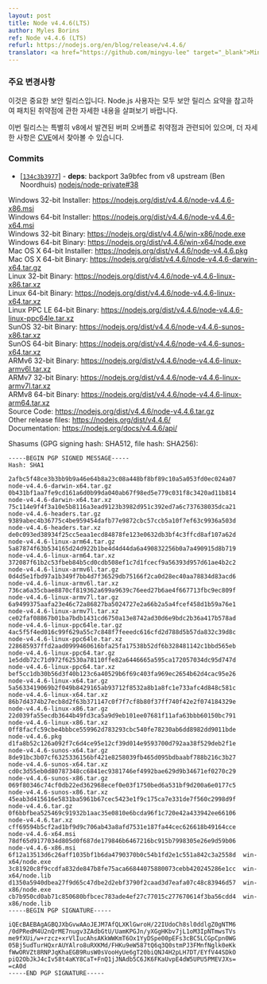 ```yaml
---
layout: post
title: Node v4.4.6(LTS)
author: Myles Borins
ref: Node v4.4.6 (LTS)
refurl: https://nodejs.org/en/blog/release/v4.4.6/
translator: <a href="https://github.com/mingyu-lee" target="_blank">Mingyu-Lee</a>
---
```


<!--
### Notable Changes

This is an important security release. All Node.js users should consult the security release summary at nodejs.org for details on patched vulnerabilities.

This release is specifically related to a Buffer overflow vulnerability discovered in v8, more details can be found [in the CVE](https://www.cve.mitre.org/cgi-bin/cvename.cgi?name=CVE-2016-1669)
-->

### 주요 변경사항

이것은 중요한 보안 릴리스입니다. Node.js 사용자는 모두 보안 릴리스 요약을 참고하여 패치된 취약점에 관한 자세한 내용을 살펴보기 바랍니다.

이번 릴리스는 특별히 v8에서 발견된 버퍼 오버플로 취약점과 관련되어 있으며, 더 자세한 사항은 [CVE](https://www.cve.mitre.org/cgi-bin/cvename.cgi?name=CVE-2016-1669)에서 찾아볼 수 있습니다.

### Commits

* [[`134c3b3977`](https://github.com/nodejs/node/commit/134c3b3977)] - **deps**: backport 3a9bfec from v8 upstream (Ben Noordhuis) [nodejs/node-private#38](https://github.com/nodejs/node-private/pull/38)


Windows 32-bit Installer: <https://nodejs.org/dist/v4.4.6/node-v4.4.6-x86.msi><br>
Windows 64-bit Installer: <https://nodejs.org/dist/v4.4.6/node-v4.4.6-x64.msi><br>
Windows 32-bit Binary: <https://nodejs.org/dist/v4.4.6/win-x86/node.exe><br>
Windows 64-bit Binary: <https://nodejs.org/dist/v4.4.6/win-x64/node.exe><br>
Mac OS X 64-bit Installer: <https://nodejs.org/dist/v4.4.6/node-v4.4.6.pkg><br>
Mac OS X 64-bit Binary: <https://nodejs.org/dist/v4.4.6/node-v4.4.6-darwin-x64.tar.gz><br>
Linux 32-bit Binary: <https://nodejs.org/dist/v4.4.6/node-v4.4.6-linux-x86.tar.xz><br>
Linux 64-bit Binary: <https://nodejs.org/dist/v4.4.6/node-v4.4.6-linux-x64.tar.xz><br>
Linux PPC LE 64-bit Binary: <https://nodejs.org/dist/v4.4.6/node-v4.4.6-linux-ppc64le.tar.xz><br>
SunOS 32-bit Binary: <https://nodejs.org/dist/v4.4.6/node-v4.4.6-sunos-x86.tar.xz><br>
SunOS 64-bit Binary: <https://nodejs.org/dist/v4.4.6/node-v4.4.6-sunos-x64.tar.xz><br>
ARMv6 32-bit Binary: <https://nodejs.org/dist/v4.4.6/node-v4.4.6-linux-armv6l.tar.xz><br>
ARMv7 32-bit Binary: <https://nodejs.org/dist/v4.4.6/node-v4.4.6-linux-armv7l.tar.xz><br>
ARMv8 64-bit Binary: <https://nodejs.org/dist/v4.4.6/node-v4.4.6-linux-arm64.tar.xz><br>
Source Code: <https://nodejs.org/dist/v4.4.6/node-v4.4.6.tar.gz><br>
Other release files: <https://nodejs.org/dist/v4.4.6/><br>
Documentation: <https://nodejs.org/docs/v4.4.6/api/>

Shasums (GPG signing hash: SHA512, file hash: SHA256):

```
-----BEGIN PGP SIGNED MESSAGE-----
Hash: SHA1

2afbc5f48ce3b3bb9b9a46e64b8a23c08a448bf8bf89c10a5a053fd0ec024a07  node-v4.4.6-darwin-x64.tar.gz
0b431bf1aa7fe9cd161a6d0b99da040ab67f98ed5e779c031f8c3420ad11b814  node-v4.4.6-darwin-x64.tar.xz
75c114e9f4f3a10e5b8116a3ead9123b3982d951c392ed7a6c737638035dca21  node-v4.4.6-headers.tar.gz
9389abec4b36775c4be959454dafb77e9872cbc57ccb5a10f7ef63c9936a503d  node-v4.4.6-headers.tar.xz
de0c093ed38934f25cc5eaa1ecd84878fe123e0632db3bf4c3ffcd8af107a62d  node-v4.4.6-linux-arm64.tar.gz
5a87874f63b534165d24d922b1be4d4d44da6a490832256b0a7a490915d8b719  node-v4.4.6-linux-arm64.tar.xz
372087f61b2c53fbeb84b5cd0cdb508ef1c7d1fcecf9a56393d957d61ae4b2c2  node-v4.4.6-linux-armv6l.tar.gz
0d4d5e1fbd97a1b349f7bb4d7f36529db75166f2ca0d28ec40aa78834d83acd6  node-v4.4.6-linux-armv6l.tar.xz
736ca6a35cbae8870cf819362a699a9639c76eed27b6ae4f667713fbc9ec809f  node-v4.4.6-linux-armv7l.tar.gz
6a9499375aafa23e46c72a86827ba5024727e2a66b2a5a4fcef458d1b59a76e1  node-v4.4.6-linux-armv7l.tar.xz
ce02faf08867b01ba7bdb1431cd6750a13e8742ad30d6e9bdc2b36a417b578ad  node-v4.4.6-linux-ppc64le.tar.gz
4ac5f5f4ed016c99f629a55c7c848f7feeedc616cfd2d788d5b57da832c39d8c  node-v4.4.6-linux-ppc64le.tar.xz
228685937ffd2aad0999460616bfa25fa17538b52df6b328481142c1bbd565eb  node-v4.4.6-linux-ppc64.tar.gz
1e5ddb72c71d972f62530a78110ffe82a6446665a595ca172057034dc95d747d  node-v4.4.6-linux-ppc64.tar.xz
bef5cc1db30b56d3f40b123c6a40529b6f69c403fa969ec2654b62d4cac95e26  node-v4.4.6-linux-x64.tar.gz
5a5633419069b2f049b8429165ab93712f8532a8b1a8fc1e733afc4d848c581c  node-v4.4.6-linux-x64.tar.xz
86b7d4374b27ecb8d2f63b371147c0f7f7cf8b80f37ff740f42e2f074184329e  node-v4.4.6-linux-x86.tar.gz
22d039fa55ecdb3644b49fd3ca5a9d9eb101ee07681f11afa63bbb60150bc791  node-v4.4.6-linux-x86.tar.xz
0ff8facfc59cbe4bbbce559962d783293cbc540fe78230ab6dd8982dd9011bde  node-v4.4.6.pkg
d1fa8b52c126a092f7c6d4ce95e12cf39d014e9593700d792aa38f529deb2f1e  node-v4.4.6-sunos-x64.tar.gz
8de91bc3b07cf6325336156bf421e8258039fb465d095bdbaabf788b216c3b27  node-v4.4.6-sunos-x64.tar.xz
cd0c3d55eb0d80787348cc6841ec9381746ef4992bae629d9b34671ef0270c29  node-v4.4.6-sunos-x86.tar.gz
069f80346c74cf0db22ed362968ecef0e03f1750bed6a531bf9d200a6e0177c5  node-v4.4.6-sunos-x86.tar.xz
45eab3d415616e5831ba5961b67cec5423e1f9c175ca7e331de7f560c2998d9f  node-v4.4.6.tar.gz
0f6bbfbea525469c91932b1aac35e0810e6bcda96f1c720e42a433942ee66106  node-v4.4.6.tar.xz
cff69594b5cf2ad1bf9d9c706ab43a8afd7531e187fa44cec626618b49164cce  node-v4.4.6-x64.msi
78df65d9177034d805d0f687de179846b6467216bc915b7998305e26e9d59b06  node-v4.4.6-x86.msi
6f12a13513d6c26aff1035bf1b6da4790370b0c54b1fd2e1c551a842c3a2558d  win-x64/node.exe
3c81920c8f9ccdfa832de847b8fe75aca66844075880073cebb420245286e1cc  win-x64/node.lib
d1350a5940dbea27f9d65c47dbe2d2ebf3790f2caad3d7eafa07c48c83946d57  win-x86/node.exe
cb7b950cd0ab71c850680bfbcec783ade4ef27c77015c277670614f3ba56cdd4  win-x86/node.lib
-----BEGIN PGP SIGNATURE-----

iQEcBAEBAgAGBQJXbGvwAAoJEJM7AfQLXKlGwroH/22IUdoCh8sl0ddlgZ0gNTM6
/0dPRedM4U2nQrME7nugv3ZAdbGtU/UamKPGJn/yXGgHKbv7jL1oM3IpNTmwsTVs
me9fXUi/w+rzcz+xrVlIucAhsAKkWWKmT6Ox1YyDSpe00pEFs3cBC5LCGpCpn0WG
05Bj5udTurHQxrAUYAlro8uRXKMd/FHKu9eW587tQ6q3Q0stmPJ3FMnfNglk0eKk
fWwORVZt8RNPJqKhaEGB9RusW0sVooHyUe6gT20biQNJ4H2pLH7DT/EYfV44SDkO
piQ2ObJkJ4cIv58t4aKY8CaT+FnQ1jJNAdb5C6JK6FKaUvpE4dW5UPU5PMEVJXs=
=cA0d
-----END PGP SIGNATURE-----

```